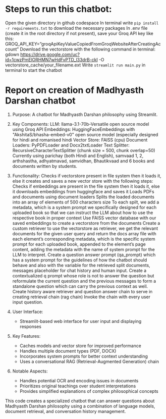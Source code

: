 # Steps to run this chatbot:
Open the given directory in github codespace
In terminal write `pip install -r requirements.txt` to download the necessary packages
In .env file (create it in the root directory if not present), save your Groq API key like this:
    GROQ_API_KEY=”groqApiKeyValueCopiedFromGroqWebsiteAfterCreatingAccount”
Download the vectorstore with the following command in terminal:
    gdown https://drive.google.com/uc?id=1cwzPmElORHMN7wHdFvPTD_l33drB-ckI -O vectorstore_cache/your_filename.ext
Write `streamlit run main.py` in terminal to start the chatbot


# Report on creation of Madhyasth Darshan chatbot

1. Purpose: A chatbot for Madhyasth Darshan philosophy using Streamlit.

2. Key Components:
LLM: llama-3.1-70b-Versatile open source model using Groq API
Embeddings: HuggingFaceEmbeddings with "AkshitaS/bhasha-embed-v0" open source model (especially designed for hindi and romanised hindi
Vector Store: FAISS (cpu)
Document Loaders: PyPDFLoader and Docx2txtLoader
Text Splitter: RecursiveCharacterTextSplitter (chunk size = 500, chunk overlap=50)
Currently using parichay (both Hindi and English), samvaad 1, 2, arthshastha, adhyatmavad, samvidhan, Bhautikvaad and 6 books and documents written by students.

3. Functionality:
Checks if vectorstore present in file system then it loads it, else it creates and saves a new vector store with the following steps:
Checks if embeddings are present in the file system then it loads it, else  it downloads embeddings from huggingface and saves it
Loads PDFs and documents using document loaders
Splits the loaded documents into an array of elements of 500 characters size
To each spilt, we add a metadata, which is a system prompt we specifically designed for each uploaded book so that we can instruct the LLM about how to use the respective book in proper context
Use FAISS vector database with our saved embeddings to create a vectorstore from the documents
Create a custom retriever to use the vectorstore as retriever, we get the relevant documents for the given user query and return the docs array file with each element’s corresponding metadata, which is the specific system prompt for each uploaded book, appended to the element’s page content, adding the metadata with the name of system prompt for the LLM to interpret.
Create a question answer prompt (qa_prompt) which has a system prompt for the guidelines of how the chatbot should behave and also with the <context> variable for the retrieved split documents, messages placeholder for chat history and human input.
Create a contextualized q prompt whose role is not to answer the question but reformulate the current question and the previous messages to form a standalone question which can carry the previous context as well.
Create history aware retriever and question answer chain to serve in creating retrieval chain (rag chain)
Invoke the chain with every user input question.

4. User Interface:
   - Streamlit-based web interface for user input and displaying responses

5. Key Features:
   - Caches models and vector store for improved performance
   - Handles multiple document types (PDF, DOCX)
   - Incorporates system prompts for better context understanding
   - Uses a conversational RAG (Retrieval-Augmented Generation) chain

6. Notable Aspects:
   - Handles potential OCR and encoding issues in documents
   - Prioritizes original teachings over student interpretations
   - Provides simplified explanations of complex philosophical concepts

This code creates a specialized chatbot that can answer questions about Madhyasth Darshan philosophy using a combination of language models, document retrieval, and conversation history management.

